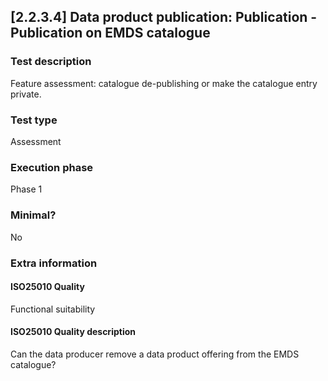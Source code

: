 
## [2.2.3.4] Data product publication: Publication - Publication on EMDS catalogue
 
### Test description
Feature assessment: catalogue de-publishing or make the catalogue entry private.
 
### Test type
Assessment
 
### Execution phase
Phase 1
 
### Minimal?
No
 
### Extra information
#### ISO25010 Quality
Functional suitability
#### ISO25010 Quality description
Can the data producer remove a data product offering from the EMDS catalogue?
    